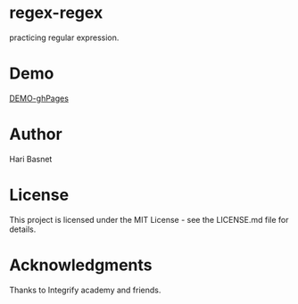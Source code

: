 # regex-regex

practicing regular expression.

# Demo

[DEMO-ghPages](https://hari-basnet.github.io/regex-regex/)

# Author

Hari Basnet

# License

This project is licensed under the MIT License - see the LICENSE.md file for details.

# Acknowledgments

Thanks to Integrify academy and friends.
